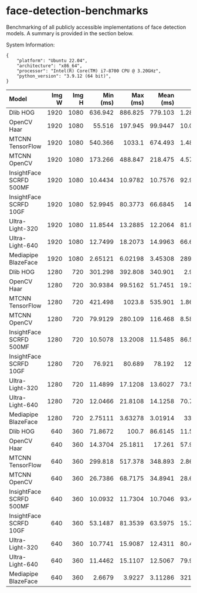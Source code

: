 # face-detection-benchmarks
Benchmarking of all publicly accessible implementations of face detection models. A summary is provided in the section below.

System Information:
```
{
    "platform": "Ubuntu 22.04",
    "architecture": "x86_64",
    "processor": "Intel(R) Core(TM) i7-8700 CPU @ 3.20GHz",
    "python_version": "3.9.12 (64 bit)",
}
```

| Model                   |   Img W |   Img H | Min (ms) |   Max (ms) |  Mean (ms) |       FPS |
|:------------------------|--------:|--------:|---------:|-----------:|-----------:|----------:|
| Dlib HOG                |    1920 |    1080 |  636.942 |    886.825 |    779.103 |   1.28353 |
| OpenCV Haar             |    1920 |    1080 |   55.516 |    197.945 |    99.9447 |  10.0055  |
| MTCNN TensorFlow        |    1920 |    1080 |  540.366 |     1033.1 |    674.493 |   1.48259 |
| MTCNN OpenCV            |    1920 |    1080 |  173.266 |    488.847 |    218.475 |   4.57719 |
| InsightFace SCRFD 500MF |    1920 |    1080 |  10.4434 |    10.9782 |    10.7576 |  92.9576  |
| InsightFace SCRFD 10GF  |    1920 |    1080 |  52.9945 |    80.3773 |    66.6845 |  14.996   |
| Ultra-Light-320         |    1920 |    1080 |  11.8544 |    13.2885 |    12.2064 |  81.9242  |
| Ultra-Light-640         |    1920 |    1080 |  12.7499 |    18.2073 |    14.9963 |  66.6831  |
| Mediapipe BlazeFace     |    1920 |    1080 |  2.65121 |    6.02198 |    3.45308 | 289.596   |
| Dlib HOG                |    1280 |     720 |  301.298 |    392.808 |    340.901 |   2.9334  |
| OpenCV Haar             |    1280 |     720 |  30.9384 |    99.5162 |    51.7451 |  19.3255  |
| MTCNN TensorFlow        |    1280 |     720 |  421.498 |     1023.8 |    535.901 |   1.86602 |
| MTCNN OpenCV            |    1280 |     720 |  79.9129 |    280.109 |    116.468 |   8.58604 |
| InsightFace SCRFD 500MF |    1280 |     720 |  10.5078 |    13.2008 |    11.5485 |  86.5917  |
| InsightFace SCRFD 10GF  |    1280 |     720 |   76.921 |     80.689 |     78.192 |  12.789   |
| Ultra-Light-320         |    1280 |     720 |  11.4899 |    17.1208 |    13.6027 |  73.5146  |
| Ultra-Light-640         |    1280 |     720 |  12.0466 |    21.8108 |    14.1258 |  70.7924  |
| Mediapipe BlazeFace     |    1280 |     720 |  2.75111 |    3.63278 |    3.01914 | 331.22    |
| Dlib HOG                |     640 |     360 |  71.8672 |      100.7 |    86.6145 |  11.5454  |
| OpenCV Haar             |     640 |     360 |  14.3704 |    25.1811 |     17.261 |  57.9342  |
| MTCNN TensorFlow        |     640 |     360 |  299.818 |    517.378 |    348.893 |   2.86621 |
| MTCNN OpenCV            |     640 |     360 |  26.7386 |    68.7175 |    34.8941 |  28.6581  |
| InsightFace SCRFD 500MF |     640 |     360 |  10.0932 |    11.7304 |    10.7046 |  93.4174  |
| InsightFace SCRFD 10GF  |     640 |     360 |  53.1487 |    81.3539 |    63.5975 |  15.7239  |
| Ultra-Light-320         |     640 |     360 |  10.7741 |    15.9087 |    12.4311 |  80.4433  |
| Ultra-Light-640         |     640 |     360 |  11.4462 |    15.1107 |    12.5067 |  79.9574  |
| Mediapipe BlazeFace     |     640 |     360 |   2.6679 |     3.9227 |    3.11286 | 321.248   |
